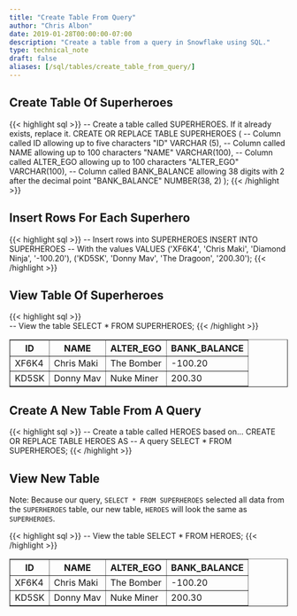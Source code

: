 ```yaml
---
title: "Create Table From Query"
author: "Chris Albon"
date: 2019-01-28T00:00:00-07:00
description: "Create a table from a query in Snowflake using SQL."
type: technical_note
draft: false
aliases: [/sql/tables/create_table_from_query/]
---
```


## Create Table Of Superheroes

{{< highlight sql >}}
-- Create a table called SUPERHEROES. If it already exists, replace it.
CREATE OR REPLACE TABLE SUPERHEROES (
  -- Column called ID allowing up to five characters
  "ID" VARCHAR (5), 
  -- Column called NAME allowing up to 100 characters
  "NAME" VARCHAR(100),
  -- Column called ALTER_EGO allowing up to 100 characters
  "ALTER_EGO" VARCHAR(100),
  -- Column called BANK_BALANCE allowing 38 digits with 2 after the decimal point
  "BANK_BALANCE" NUMBER(38, 2)
);
{{< /highlight >}}

## Insert Rows For Each Superhero
{{< highlight sql >}}
-- Insert rows into SUPERHEROES
INSERT INTO SUPERHEROES 
    -- With the values
    VALUES
    ('XF6K4', 'Chris Maki', 'Diamond Ninja', '-100.20'),
    ('KD5SK', 'Donny Mav', 'The Dragoon', '200.30');
{{< /highlight >}}

## View Table Of Superheroes
{{< highlight sql >}}   
-- View the table
SELECT * FROM SUPERHEROES;
{{< /highlight >}}
<table border=1>
    <thead>
        <tr>
            <th>ID</th>
            <th>NAME</th>
            <th>ALTER_EGO</th>
            <th>BANK_BALANCE</th>
        </tr>
    </thead>
    <tbody>
        <tr>
            <td>XF6K4</td>
            <td>Chris Maki</td>
            <td>The Bomber</td>
            <td>-100.20</td>
        </tr>
        <tr>
            <td>KD5SK</td>
            <td>Donny Mav</td>
            <td>Nuke Miner</td>
            <td>200.30</td>
        </tr>
    </tbody>
</table>

## Create A New Table From A Query
{{< highlight sql >}}
-- Create a table called HEROES based on...
CREATE OR REPLACE TABLE HEROES AS 
-- A query
SELECT * FROM SUPERHEROES;
{{< /highlight >}}

## View New Table

Note: Because our query, `SELECT * FROM SUPERHEROES` selected all data from the `SUPERHEROES` table, our new table, `HEROES` will look the same as `SUPERHEROES`.

{{< highlight sql >}}
-- View the table
SELECT * FROM HEROES;
{{< /highlight >}}
<table border=1>
    <thead>
        <tr>
            <th>ID</th>
            <th>NAME</th>
            <th>ALTER_EGO</th>
            <th>BANK_BALANCE</th>
        </tr>
    </thead>
    <tbody>
        <tr>
            <td>XF6K4</td>
            <td>Chris Maki</td>
            <td>The Bomber</td>
            <td>-100.20</td>
        </tr>
        <tr>
            <td>KD5SK</td>
            <td>Donny Mav</td>
            <td>Nuke Miner</td>
            <td>200.30</td>
        </tr>
    </tbody>
</table>
